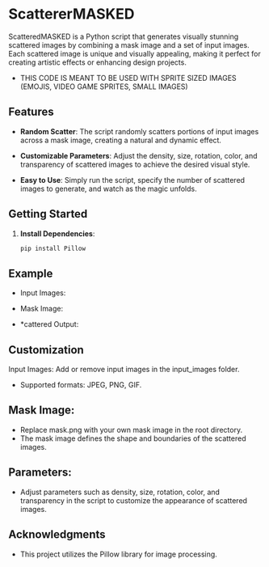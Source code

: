 # ScattererMASKED


ScatteredMASKED is a Python script that generates visually stunning scattered images by combining a mask image and a set of input images. Each scattered image is unique and visually appealing, making it perfect for creating artistic effects or enhancing design projects.

- THIS CODE IS MEANT TO BE USED WITH SPRITE SIZED IMAGES (EMOJIS, VIDEO GAME SPRITES, SMALL IMAGES)

## Features

- **Random Scatter**: The script randomly scatters portions of input images across a mask image, creating a natural and dynamic effect.
  
- **Customizable Parameters**: Adjust the density, size, rotation, color, and transparency of scattered images to achieve the desired visual style.

- **Easy to Use**: Simply run the script, specify the number of scattered images to generate, and watch as the magic unfolds.

## Getting Started

1. **Install Dependencies**:
   ```bash
   pip install Pillow
   
## Example

- Input Images:

- Mask Image:

- *cattered Output:

## Customization
Input Images:
Add or remove input images in the input_images folder.

- Supported formats: JPEG, PNG, GIF.
 
## Mask Image:

- Replace mask.png with your own mask image in the root directory.
- The mask image defines the shape and boundaries of the scattered images.
 
## Parameters:

- Adjust parameters such as density, size, rotation, color, and transparency in the script to customize the appearance of scattered images.

## Acknowledgments

- This project utilizes the Pillow library for image processing.
